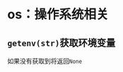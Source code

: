 # os：操作系统相关
<p id="vGRc4dcNovx4U7vjLeDZJB">

## `getenv(str)`获取环境变量

</p>


<p id="uBigjJx5tDZq5KEAvrv8QX">

如果没有获取到将返回`None`

</p>


<p id="vpyU8nqQSdiSwh1k3fhRee">



</p>


